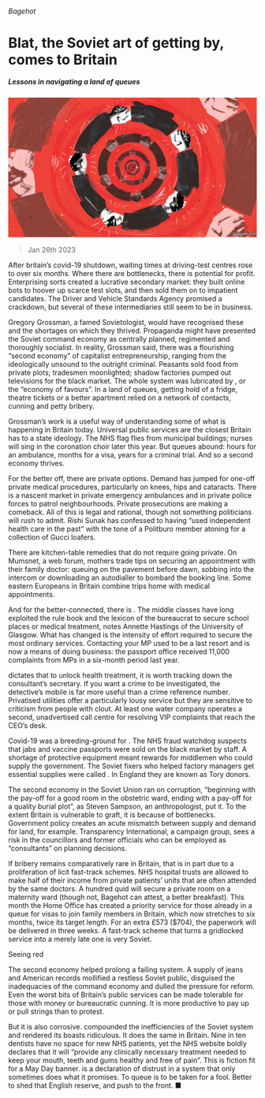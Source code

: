 ###### Bagehot

# Blat, the Soviet art of getting by, comes to Britain 

##### Lessons in navigating a land of queues 

![image](images/20230128_BRD000.jpg) 

> Jan 26th 2023 

After britain’s covid-19 shutdown, waiting times at driving-test centres rose to over six months. Where there are bottlenecks, there is potential for profit. Enterprising sorts created a lucrative secondary market: they built online bots to hoover up scarce test slots, and then sold them on to impatient candidates. The Driver and Vehicle Standards Agency promised a crackdown, but several of these intermediaries still seem to be in business. 

Gregory Grossman, a famed Sovietologist, would have recognised these  and the shortages on which they thrived. Propaganda might have presented the Soviet command economy as centrally planned, regimented and thoroughly socialist. In reality, Grossman said, there was a flourishing “second economy” of capitalist entrepreneurship, ranging from the ideologically unsound to the outright criminal. Peasants sold food from private plots; tradesmen moonlighted; shadow factories pumped out televisions for the black market. The whole system was lubricated by , or the “economy of favours”. In a land of queues, getting hold of a fridge, theatre tickets or a better apartment relied on a network of contacts, cunning and petty bribery. 

Grossman’s work is a useful way of understanding some of what is happening in Britain today. Universal public services are the closest Britain has to a state ideology. The NHS flag flies from municipal buildings; nurses will sing in the coronation choir later this year. But queues abound: hours for an ambulance, months for a visa, years for a criminal trial. And so a second economy thrives. 

For the better off, there are private options. Demand has jumped for one-off private medical procedures, particularly on knees, hips and cataracts. There is a nascent market in private emergency ambulances and in private police forces to patrol neighbourhoods. Private prosecutions are making a comeback. All of this is legal and rational, though not something politicians will rush to admit. Rishi Sunak has confessed to having “used independent health care in the past” with the tone of a Politburo member atoning for a collection of Gucci loafers.

There are kitchen-table remedies that do not require going private. On Mumsnet, a web forum, mothers trade tips on securing an appointment with their family doctor: queuing on the pavement before dawn, sobbing into the intercom or downloading an autodialler to bombard the booking line. Some eastern Europeans in Britain combine trips home with medical appointments. 

And for the better-connected, there is . The middle classes have long exploited the rule book and the lexicon of the bureaucrat to secure school places or medical treatment, notes Annette Hastings of the University of Glasgow. What has changed is the intensity of effort required to secure the most ordinary services. Contacting your MP used to be a last resort and is now a means of doing business: the passport office received 11,000 complaints from MPs in a six-month period last year. 

 dictates that to unlock health treatment, it is worth tracking down the consultant’s secretary. If you want a crime to be investigated, the detective’s mobile is far more useful than a crime reference number. Privatised utilities offer a particularly lousy service but they are sensitive to criticism from people with clout. At least one water company operates a second, unadvertised call centre for resolving VIP complaints that reach the CEO’s desk. 

Covid-19 was a breeding-ground for . The NHS fraud watchdog suspects that jabs and vaccine passports were sold on the black market by staff. A shortage of protective equipment meant rewards for middlemen who could supply the government. The Soviet fixers who helped factory managers get essential supplies were called . In England they are known as Tory donors.

The second economy in the Soviet Union ran on corruption, “beginning with the pay-off for a good room in the obstetric ward, ending with a pay-off for a quality burial plot”, as Steven Sampson, an anthropologist, put it. To the extent Britain is vulnerable to graft, it is because of bottlenecks. Government policy creates an acute mismatch between supply and demand for land, for example. Transparency International, a campaign group, sees a risk in the councillors and former officials who can be employed as “consultants” on planning decisions. 

If bribery remains comparatively rare in Britain, that is in part due to a proliferation of licit fast-track schemes. NHS hospital trusts are allowed to make half of their income from private patients’ units that are often attended by the same doctors. A hundred quid will secure a private room on a maternity ward (though not, Bagehot can attest, a better breakfast). This month the Home Office has created a priority service for those already in a queue for visas to join family members in Britain, which now stretches to six months, twice its target length. For an extra £573 ($704), the paperwork will be delivered in three weeks. A fast-track scheme that turns a gridlocked service into a merely late one is very Soviet. 

Seeing red

The second economy helped prolong a failing system. A supply of jeans and American records mollified a restless Soviet public, disguised the inadequacies of the command economy and dulled the pressure for reform. Even the worst bits of Britain’s public services can be made tolerable for those with money or bureaucratic cunning. It is more productive to pay up or pull strings than to protest. 

But it is also corrosive.  compounded the inefficiencies of the Soviet system and rendered its boasts ridiculous. It does the same in Britain. Nine in ten dentists have no space for new NHS patients, yet the NHS website boldly declares that it will “provide any clinically necessary treatment needed to keep your mouth, teeth and gums healthy and free of pain”. This is fiction fit for a May Day banner.  is a declaration of distrust in a system that only sometimes does what it promises. To queue is to be taken for a fool. Better to shed that English reserve, and push to the front. ■






